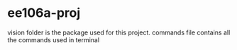# ee106a-proj
vision folder is the package used for this project.
commands file contains all the commands used in terminal
